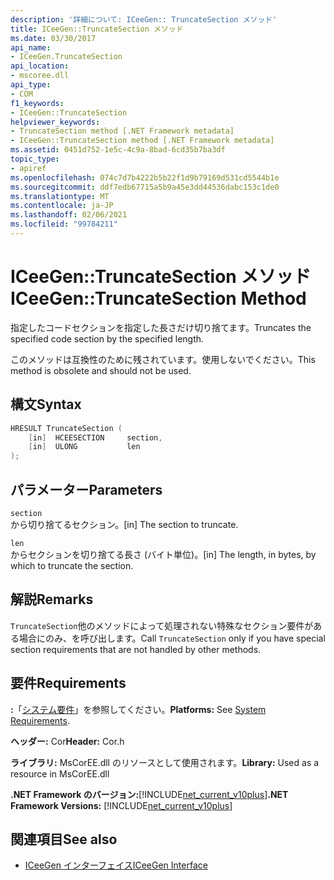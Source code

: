 ```yaml
---
description: '詳細について: ICeeGen:: TruncateSection メソッド'
title: ICeeGen::TruncateSection メソッド
ms.date: 03/30/2017
api_name:
- ICeeGen.TruncateSection
api_location:
- mscoree.dll
api_type:
- COM
f1_keywords:
- ICeeGen::TruncateSection
helpviewer_keywords:
- TruncateSection method [.NET Framework metadata]
- ICeeGen::TruncateSection method [.NET Framework metadata]
ms.assetid: 0451d752-1e5c-4c9a-8bad-6cd35b7ba3df
topic_type:
- apiref
ms.openlocfilehash: 074c7d7b4222b5b22f1d9b79169d531cd5544b1e
ms.sourcegitcommit: ddf7edb67715a5b9a45e3dd44536dabc153c1de0
ms.translationtype: MT
ms.contentlocale: ja-JP
ms.lasthandoff: 02/06/2021
ms.locfileid: "99784211"
---
```

# <a name="iceegentruncatesection-method"></a><span data-ttu-id="485be-103">ICeeGen::TruncateSection メソッド</span><span class="sxs-lookup"><span data-stu-id="485be-103">ICeeGen::TruncateSection Method</span></span>

<span data-ttu-id="485be-104">指定したコードセクションを指定した長さだけ切り捨てます。</span><span class="sxs-lookup"><span data-stu-id="485be-104">Truncates the specified code section by the specified length.</span></span>  
  
 <span data-ttu-id="485be-105">このメソッドは互換性のために残されています。使用しないでください。</span><span class="sxs-lookup"><span data-stu-id="485be-105">This method is obsolete and should not be used.</span></span>  
  
## <a name="syntax"></a><span data-ttu-id="485be-106">構文</span><span class="sxs-lookup"><span data-stu-id="485be-106">Syntax</span></span>  
  
```cpp  
HRESULT TruncateSection (  
    [in]  HCEESECTION     section,  
    [in]  ULONG           len  
);  
```  
  
## <a name="parameters"></a><span data-ttu-id="485be-107">パラメーター</span><span class="sxs-lookup"><span data-stu-id="485be-107">Parameters</span></span>  

 `section`  
 <span data-ttu-id="485be-108">から切り捨てるセクション。</span><span class="sxs-lookup"><span data-stu-id="485be-108">[in] The section to truncate.</span></span>  
  
 `len`  
 <span data-ttu-id="485be-109">からセクションを切り捨てる長さ (バイト単位)。</span><span class="sxs-lookup"><span data-stu-id="485be-109">[in] The length, in bytes, by which to truncate the section.</span></span>  
  
## <a name="remarks"></a><span data-ttu-id="485be-110">解説</span><span class="sxs-lookup"><span data-stu-id="485be-110">Remarks</span></span>  

 <span data-ttu-id="485be-111">`TruncateSection`他のメソッドによって処理されない特殊なセクション要件がある場合にのみ、を呼び出します。</span><span class="sxs-lookup"><span data-stu-id="485be-111">Call `TruncateSection` only if you have special section requirements that are not handled by other methods.</span></span>  
  
## <a name="requirements"></a><span data-ttu-id="485be-112">要件</span><span class="sxs-lookup"><span data-stu-id="485be-112">Requirements</span></span>  

 <span data-ttu-id="485be-113">**:**「[システム要件](../../get-started/system-requirements.md)」を参照してください。</span><span class="sxs-lookup"><span data-stu-id="485be-113">**Platforms:** See [System Requirements](../../get-started/system-requirements.md).</span></span>  
  
 <span data-ttu-id="485be-114">**ヘッダー:** Cor</span><span class="sxs-lookup"><span data-stu-id="485be-114">**Header:** Cor.h</span></span>  
  
 <span data-ttu-id="485be-115">**ライブラリ:** MsCorEE.dll のリソースとして使用されます。</span><span class="sxs-lookup"><span data-stu-id="485be-115">**Library:** Used as a resource in MsCorEE.dll</span></span>  
  
 <span data-ttu-id="485be-116">**.NET Framework のバージョン:**[!INCLUDE[net_current_v10plus](../../../../includes/net-current-v10plus-md.md)]</span><span class="sxs-lookup"><span data-stu-id="485be-116">**.NET Framework Versions:** [!INCLUDE[net_current_v10plus](../../../../includes/net-current-v10plus-md.md)]</span></span>  
  
## <a name="see-also"></a><span data-ttu-id="485be-117">関連項目</span><span class="sxs-lookup"><span data-stu-id="485be-117">See also</span></span>

- [<span data-ttu-id="485be-118">ICeeGen インターフェイス</span><span class="sxs-lookup"><span data-stu-id="485be-118">ICeeGen Interface</span></span>](iceegen-interface.md)
